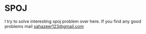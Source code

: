 # SPOJ
I try to solve interesting spoj problem over here. If you find any good problems mail sahazeer123@gmail.com

